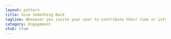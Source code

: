 ```yaml
---
layout: pattern
title: Give Something Back
tagline: Whenever you invite your user to contribute their time or information, make sure to give them something back - like a customized interface.
category: Engagement
stub: true
---
```

